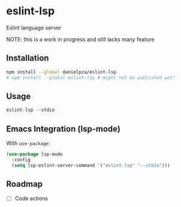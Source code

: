 # eslint-lsp

Eslint language server

NOTE: this is a work in progress and still lacks many feature

## Installation

```sh
npm install --global danielpza/eslint-lsp
# npm install --global eslint-lsp # might not be published yet!
```

## Usage

```js
eslint-lsp --stdio
```

## Emacs Integration (lsp-mode)


With `use-package`:

```el
(use-package lsp-mode
  :config
  (setq lsp-eslint-server-command '("eslint-lsp" "--stdio")))
```

## Roadmap

- [ ] Code actions
